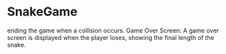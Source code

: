 # SnakeGame
ending the game when a collision occurs. Game Over Screen: A game over screen is displayed when the player loses, showing the final length of the snake. 

